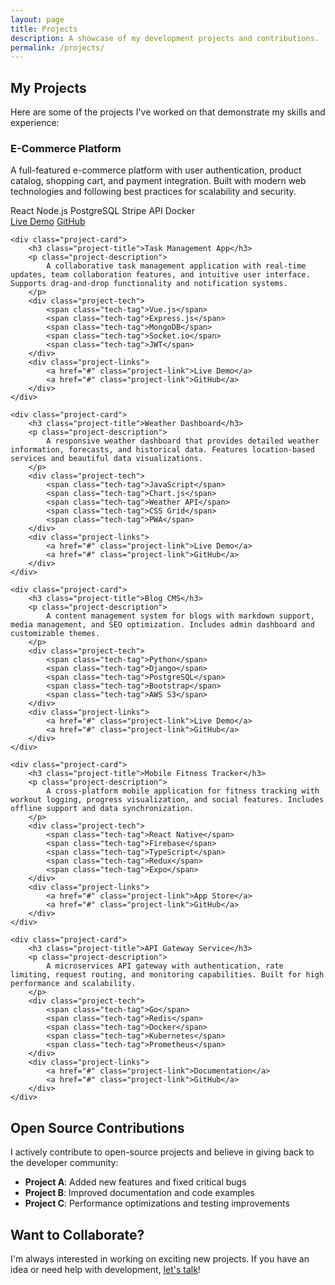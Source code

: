 ```yaml
---
layout: page
title: Projects
description: A showcase of my development projects and contributions.
permalink: /projects/
---
```


## My Projects

Here are some of the projects I've worked on that demonstrate my skills and experience:

<div class="project-grid">
    <div class="project-card">
        <h3 class="project-title">E-Commerce Platform</h3>
        <p class="project-description">
            A full-featured e-commerce platform with user authentication, product catalog, shopping cart, and payment integration. Built with modern web technologies and following best practices for scalability and security.
        </p>
        <div class="project-tech">
            <span class="tech-tag">React</span>
            <span class="tech-tag">Node.js</span>
            <span class="tech-tag">PostgreSQL</span>
            <span class="tech-tag">Stripe API</span>
            <span class="tech-tag">Docker</span>
        </div>
        <div class="project-links">
            <a href="#" class="project-link">Live Demo</a>
            <a href="#" class="project-link">GitHub</a>
        </div>
    </div>

    <div class="project-card">
        <h3 class="project-title">Task Management App</h3>
        <p class="project-description">
            A collaborative task management application with real-time updates, team collaboration features, and intuitive user interface. Supports drag-and-drop functionality and notification systems.
        </p>
        <div class="project-tech">
            <span class="tech-tag">Vue.js</span>
            <span class="tech-tag">Express.js</span>
            <span class="tech-tag">MongoDB</span>
            <span class="tech-tag">Socket.io</span>
            <span class="tech-tag">JWT</span>
        </div>
        <div class="project-links">
            <a href="#" class="project-link">Live Demo</a>
            <a href="#" class="project-link">GitHub</a>
        </div>
    </div>

    <div class="project-card">
        <h3 class="project-title">Weather Dashboard</h3>
        <p class="project-description">
            A responsive weather dashboard that provides detailed weather information, forecasts, and historical data. Features location-based services and beautiful data visualizations.
        </p>
        <div class="project-tech">
            <span class="tech-tag">JavaScript</span>
            <span class="tech-tag">Chart.js</span>
            <span class="tech-tag">Weather API</span>
            <span class="tech-tag">CSS Grid</span>
            <span class="tech-tag">PWA</span>
        </div>
        <div class="project-links">
            <a href="#" class="project-link">Live Demo</a>
            <a href="#" class="project-link">GitHub</a>
        </div>
    </div>

    <div class="project-card">
        <h3 class="project-title">Blog CMS</h3>
        <p class="project-description">
            A content management system for blogs with markdown support, media management, and SEO optimization. Includes admin dashboard and customizable themes.
        </p>
        <div class="project-tech">
            <span class="tech-tag">Python</span>
            <span class="tech-tag">Django</span>
            <span class="tech-tag">PostgreSQL</span>
            <span class="tech-tag">Bootstrap</span>
            <span class="tech-tag">AWS S3</span>
        </div>
        <div class="project-links">
            <a href="#" class="project-link">Live Demo</a>
            <a href="#" class="project-link">GitHub</a>
        </div>
    </div>

    <div class="project-card">
        <h3 class="project-title">Mobile Fitness Tracker</h3>
        <p class="project-description">
            A cross-platform mobile application for fitness tracking with workout logging, progress visualization, and social features. Includes offline support and data synchronization.
        </p>
        <div class="project-tech">
            <span class="tech-tag">React Native</span>
            <span class="tech-tag">Firebase</span>
            <span class="tech-tag">TypeScript</span>
            <span class="tech-tag">Redux</span>
            <span class="tech-tag">Expo</span>
        </div>
        <div class="project-links">
            <a href="#" class="project-link">App Store</a>
            <a href="#" class="project-link">GitHub</a>
        </div>
    </div>

    <div class="project-card">
        <h3 class="project-title">API Gateway Service</h3>
        <p class="project-description">
            A microservices API gateway with authentication, rate limiting, request routing, and monitoring capabilities. Built for high performance and scalability.
        </p>
        <div class="project-tech">
            <span class="tech-tag">Go</span>
            <span class="tech-tag">Redis</span>
            <span class="tech-tag">Docker</span>
            <span class="tech-tag">Kubernetes</span>
            <span class="tech-tag">Prometheus</span>
        </div>
        <div class="project-links">
            <a href="#" class="project-link">Documentation</a>
            <a href="#" class="project-link">GitHub</a>
        </div>
    </div>
</div>

## Open Source Contributions

I actively contribute to open-source projects and believe in giving back to the developer community:

- **Project A**: Added new features and fixed critical bugs
- **Project B**: Improved documentation and code examples
- **Project C**: Performance optimizations and testing improvements

## Want to Collaborate?

I'm always interested in working on exciting new projects. If you have an idea or need help with development, [let's talk](/contact/)!